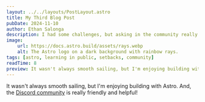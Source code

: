 ```yaml
---
layout: ../../layouts/PostLayout.astro
title: My Third Blog Post
pubDate: 2024-11-10
author: Ethan Salonga
description: I had some challenges, but asking in the community really helped!
image:
    url: https://docs.astro.build/assets/rays.webp
    alt: The Astro logo on a dark background with rainbow rays.
tags: [astro, learning in public, setbacks, community]
readTime: 8
preview: It wasn't always smooth sailing, but I'm enjoying building with Astro. And, the Discord community is really friendly and helpful!
---
```

It wasn't always smooth sailing, but I'm enjoying building with Astro. And, the [Discord community](https://astro.build/chat) is really friendly and helpful!